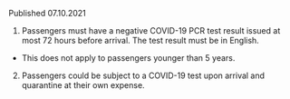 Published 07.10.2021
1. Passengers must have a negative COVID-19 PCR test result issued at most 72 hours before arrival. The test result must be in English.
- This does not apply to passengers younger than 5 years.
2. Passengers could be subject to a COVID-19 test upon arrival and quarantine at their own expense.